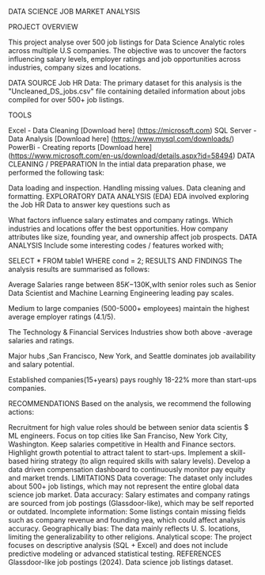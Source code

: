 DATA SCIENCE JOB MARKET ANALYSIS

PROJECT OVERVIEW

This project analyse over 500 job listings for Data Science Analytic roles across multiple U.S companies. The objective was to uncover the factors influencing salary levels, employer ratings and job opportunities across industries, company sizes and locations.


DATA SOURCE
Job HR Data: The primary dataset for this analysis is the "Uncleaned_DS_jobs.csv" file containing detailed information about jobs compiled for over 500+ job listings.


TOOLS

Excel - Data Cleaning
[Download here] (https://microsoft.com)
SQL Server - Data Analysis
[Download here] (https://www.mysql.com/downloads/)
PowerBi - Creating reports
[Download here] (https://www.microsoft.com/en-us/download/details.aspx?id=58494)
DATA CLEANING / PREPARATION
In the intial data preparation phase, we performed the following task:

Data loading and inspection.
Handling missing values.
Data cleaning and formatting.
EXPLORATORY DATA ANALYSIS (EDA)
EDA involved exploring the Job HR Data to answer key questions such as

What factors influence salary estimates and company ratings.
Which industries and locations offer the best opportunities.
How company attributes like size, founding year, and ownership affect job prospects.
DATA ANALYSIS
Include some interesting codes / features worked with;

SELECT * FROM table1
WHERE cond = 2;
RESULTS AND FINDINGS
The analysis results are summarised as follows:

Average Salaries range between $85K-$130K,wIth senior roles such as Senior Data Scientist and Machine Learning Engineering leading pay scales.

Medium to large companies (500-5000+ employees) maintain the highest average employer ratings (4.1/5).

The Technology & Financial Services Industries show both above -average salaries and ratings.

Major hubs ,San Francisco, New York, and Seattle dominates job availability and salary potential.

Established companies(15+years) pays roughly 18-22% more than start-ups companies.

RECOMMENDATIONS
Based on the analysis, we recommend the following actions:

Recruitment for high value roles should be between senior data scientis $ ML engineers.
Focus on top cities like San Franciso, New York City, Washington.
Keep salaries competitive in Health and Finance sectors.
Highlight growth potential to attract talent to start-ups.
Implement a skill-based hiring strategy (to align required skills with salary levels).
Develop a data driven compensation dashboard to continuously monitor pay equity and market trends.
LIMITATIONS
Data coverage: The dataset only includes about 500+ job listings, which may not represent the entire global data science job market.
Data accuracy: Salary estimates and company ratings are sourced from job postings (Glassdoor-like), which may be self reported or outdated.
Incomplete information: Some listings contain missing fields such as company revenue and founding yea, which could affect analysis accuracy.
Geographically bias: The data mainly reflects U. S. locations, limiting the generalizability to other religions.
Analytical scope: The project focuses on descriptive analysis (SQL + Excel) and does not include predictive modeling or advanced statistical testing.
REFERENCES
Glassdoor-like job postings (2024). Data science job listings dataset.
